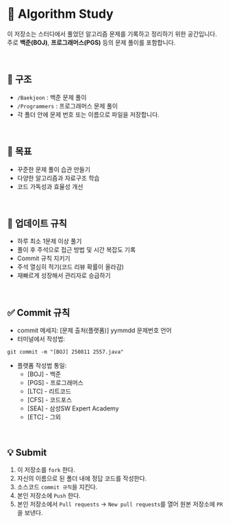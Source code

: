 # 📝 Algorithm Study

이 저장소는 스터디에서 풀었던 알고리즘 문제를 기록하고 정리하기 위한 공간입니다.  
주로 **백준(BOJ)**, **프로그래머스(PGS)** 등의 문제 풀이를 포함합니다.

<br />

## 📂 구조
- `/Baekjoon` : 백준 문제 풀이
- `/Programmers` : 프로그래머스 문제 풀이
- 각 폴더 안에 문제 번호 또는 이름으로 파일을 저장합니다.

<br />

## 🎯 목표
- 꾸준한 문제 풀이 습관 만들기
- 다양한 알고리즘과 자료구조 학습
- 코드 가독성과 효율성 개선

<br />

## 📅 업데이트 규칙
- 하루 최소 1문제 이상 풀기
- 풀이 후 주석으로 접근 방법 및 시간 복잡도 기록
- Commit 규칙 지키기
- 주석 열심히 적기(코드 리뷰 확률이 올라감)
- 재빠르게 성장해서 관리자로 승급하기

<br />

## ✅ Commit 규칙
- commit 메세지: [문제 출처(플랫폼)] yymmdd 문제번호 언어 
- 터미널에서 작성법: 
```
git commit -m "[BOJ] 250811 2557.java"
```
- 플랫폼 작성법 통일: 
  * [BOJ] - 백준 
  * [PGS] - 프로그래머스
  * [LTC] - 리트코드
  * [CFS] - 코드포스
  * [SEA] - 삼성SW Expert Academy
  * [ETC] - 그외

<br />

## 💡 Submit
1. 이 저장소를 `fork` 한다.
2. 자신의 이름으로 된 폴더 내에 정답 코드를 작성한다.
4. 소스코드 `commit 규칙`을 지킨다.
5. 본인 저장소에 `Push` 한다.
6. 본인 저장소에서 `Pull requests` → `New pull requests`를 열어 원본 저장소에 `PR`을 보낸다.
